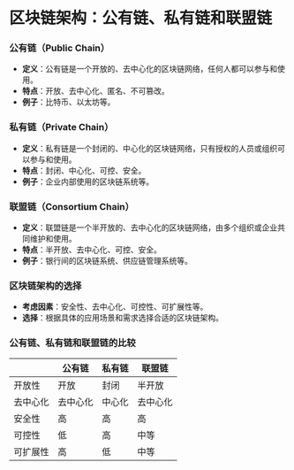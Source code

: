 **区块链架构：公有链、私有链和联盟链**
=====================================

### 公有链（Public Chain）

* **定义**：公有链是一个开放的、去中心化的区块链网络，任何人都可以参与和使用。
* **特点**：开放、去中心化、匿名、不可篡改。
* **例子**：比特币、以太坊等。

### 私有链（Private Chain）

* **定义**：私有链是一个封闭的、中心化的区块链网络，只有授权的人员或组织可以参与和使用。
* **特点**：封闭、中心化、可控、安全。
* **例子**：企业内部使用的区块链系统等。

### 联盟链（Consortium Chain）

* **定义**：联盟链是一个半开放的、去中心化的区块链网络，由多个组织或企业共同维护和使用。
* **特点**：半开放、去中心化、可控、安全。
* **例子**：银行间的区块链系统、供应链管理系统等。

### 区块链架构的选择

* **考虑因素**：安全性、去中心化、可控性、可扩展性等。
* **选择**：根据具体的应用场景和需求选择合适的区块链架构。

### 公有链、私有链和联盟链的比较

|  | 公有链 | 私有链 | 联盟链 |
| --- | --- | --- | --- |
| 开放性 | 开放 | 封闭 | 半开放 |
| 去中心化 | 去中心化 | 中心化 | 去中心化 |
| 安全性 | 高 | 高 | 高 |
| 可控性 | 低 | 高 | 中等 |
| 可扩展性 | 高 | 低 | 中等 |